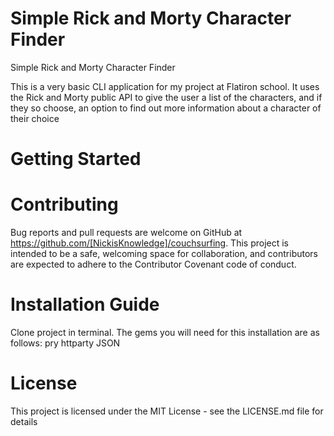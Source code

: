 # Simple Rick and Morty Character Finder
Simple Rick and Morty Character Finder

This is a very basic CLI application for my project at Flatiron school. It uses the Rick and Morty public API to give the user
a list of the characters, and if they so choose, an option to find out more information about a character of their choice

# Getting Started

# Contributing
Bug reports and pull requests are welcome on GitHub at https://github.com/[NickisKnowledge]/couchsurfing. This project is intended to be a safe, welcoming space for collaboration, and contributors are expected to adhere to the Contributor Covenant code of conduct.

# Installation Guide
Clone project in terminal.
The gems you will need for this installation are as follows:
pry
httparty
JSON

# License
This project is licensed under the MIT License - see the LICENSE.md file for details
